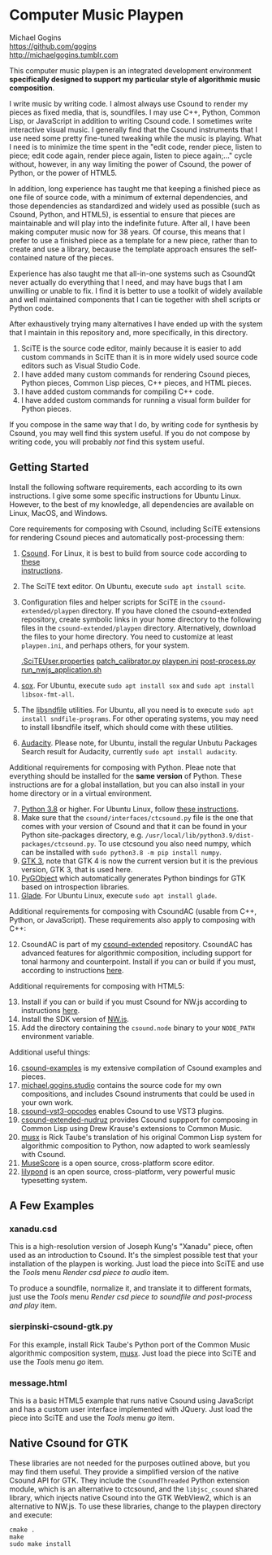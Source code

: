 # Computer Music Playpen

Michael Gogins<br>
https://github.com/gogins<br>
http://michaelgogins.tumblr.com

This computer music playpen is an integrated development environment 
__specifically designed to support my particular style of algorithmic music 
composition__.

I write music by writing code. I almost always use Csound to render my pieces 
as fixed media, that is, soundfiles. I may use C++, Python, Common Lisp, or 
JavaScript in addition to writing Csound code. I sometimes write interactive 
visual music. I generally find that the Csound instruments that I use need 
some pretty fine-tuned tweaking while the music is playing. What I need is to 
minimize the time spent in the "edit code, render piece, listen to piece; edit 
code again, render piece again, listen to piece again;..." cycle without, 
however, in any way limiting the power of Csound, the power of Python, or the 
power of HTML5.

In addition, long experience has taught me that keeping a finished piece as 
one file of source code, with a minimum of external dependencies, and those 
dependencies as standardized and widely used as possible (such as Csound, 
Python, and HTML5), is essential to ensure that pieces are maintainable and 
will play into the indefinite future. After all, I have been making computer 
music now for 38 years. Of course, this means that I prefer to use a finished 
piece as a template for a new piece, rather than to create and use a library, 
because the template approach ensures the self-contained nature of the pieces.

Experience has also taught me that all-in-one systems such as CsoundQt never 
actually do everything that I need, and may have bugs that I am unwilling or 
unable to fix. I find it is better to use a toolkit of widely available and 
well maintained components that I can tie together with shell scripts or 
Python code.

After exhaustively trying many alternatives I have ended up with the system 
that I maintain in this repository and, more specifically, in this directory.

1.  SciTE is the source code editor, mainly because it is easier to add custom 
    commands in SciTE than it is in more widely used source code editors such 
    as Visual Studio Code.
2.  I have added many custom commands for rendering Csound pieces, Python 
    pieces, Common Lisp pieces, C++ pieces, and HTML pieces.
3.  I have added custom commands for compiling C++ code.
4.  I have added custom commands for running a visual form builder for Python 
    pieces.

If you compose in the same way that I do, by writing code for synthesis by 
Csound, you may well find this system useful. If you do not compose by writing 
code, you will probably _not_ find this system useful.

## Getting Started

Install the following software requirements, each according to its own 
instructions. I give some some specific instructions for Ubuntu Linux. However, 
to the best of my knowledge, all dependencies are available on Linux, MacOS, 
and Windows.

Core requirements for composing with Csound, including SciTE extensions for 
rendering Csound pieces and automatically post-processing them:

1.  [Csound](https://csound.com/download.html). For Linux, it is best to build 
    from source code according to [these  
    instructions](https://github.com/csound/csound/blob/develop/BUILD.md).
2.  The SciTE text editor. On Ubuntu, execute `sudo apt install scite`.
3.  Configuration files and helper scripts for SciTE in the 
    `csound-extended/playpen` directory. If you have cloned the 
    csound-extended repository, create symbolic links in your home directory 
    to the following files in the `csound-extended/playpen` directory. 
    Alternatively, download the files to your home directory. You need to 
    customize at least `playpen.ini`, and perhaps others, for your system.
    
    [.SciTEUser.properties](https://github.com/gogins/csound-extended/blob/develop/playpen/.SciTEUser.properties)
    [patch_calibrator.py](https://github.com/gogins/csound-extended/blob/develop/playpen/patch_calibrator.py)
    [playpen.ini](https://github.com/gogins/csound-extended/blob/develop/playpen/playpen.ini)
    [post-process.py](https://github.com/gogins/csound-extended/blob/develop/playpen/post-process.py)
    [run_nwjs_application.sh](https://github.com/gogins/csound-extended/blob/develop/playpen/run_nwjs_application.sh)

4.  [sox](http://sox.sourceforge.net/). For Ubuntu, execute 
    `sudo apt install sox` and `sudo apt install libsox-fmt-all`.
5.  The [libsndfile](http://www.mega-nerd.com/libsndfile/) utilities. For Ubuntu, all 
    you need is to execute `sudo apt install sndfile-programs`. For other 
    operating systems, you may need to install libsndfile itself, which should 
    come with these utilities.
6.  [Audacity](https://www.audacityteam.org/). Please note, for Ubuntu, 
    install the regular Unbutu Packages Search result for Audacity, currently 
    `sudo apt install audacity`.
    
Additional requirements for composing with Python. Pleae note that everything 
should be installed for the __same version__ of Python. These instructions are for 
a global installation, but you can also install in your home directory or in a 
virtual environment.


7.  [Python 3.8](https://www.python.org/downloads/) or higher. For Ubuntu Linux, 
    follow [these instructions](https://linuxize.com/post/how-to-install-python-3-9-on-ubuntu-20-04/).
8.  Make sure that the `csound/interfaces/ctcsound.py` file 
    is the one that comes with your version of Csound and that it can be found 
    in your Python site-packages directory, e.g. 
    `/usr/local/lib/python3.9/dist-packages/ctcsound.py`. To use ctcsound you 
    also need numpy, which can be installed with 
    `sudo python3.8 -m pip install numpy`.
9.  [GTK 3](https://www.gtk.org/docs/installations/), note that GTK 4 is now 
    the current version but it is the previous version, GTK 3, that is used here.
10. [PyGObject](https://pygobject.readthedocs.io/en/latest/getting_started.html) 
    which automatically generates Python bindings for GTK based on introspection 
    libraries.
11. [Glade](https://wiki.gnome.org/Apps/Glade). For Ubuntu Linux, execute 
    `sudo apt install glade`.

Additional requirements for composing with CsoundAC (usable from C++, Python, or 
JavaScript). These requirements also apply to composing with C++:

12. CsoundAC is part of my [csound-extended](https://github.com/gogins/csound-extended)
    repository. CsoundAC has advanced features for algorithmic composition, 
    including support for tonal harmony and counterpoint. Install if you can 
    or build if you must, according to instructions 
    [here](https://github.com/gogins/csound-extended).
    
Additional requirements for composing with HTML5:

13. Install if you can or build if you must Csound for NW.js according to 
    instructions [here](https://github.com/gogins/csound-extended-node).
14. Install the SDK version of [NW.js](https://nwjs.io/).
15. Add the directory containing the `csound.node` binary to your `NODE_PATH` 
    environment variable.
    
Additional useful things:

16. [csound-examples](https://github.com/gogins/csound-vst3-opcodes) is my 
    extensive compilation of Csound examples and pieces.
17. [michael.gogins.studio](https://github.com/gogins/michael.gogins.studio) 
    contains the source code for my own compositions, and includes Csound 
    instruments that could be used in your own work.
16. [csound-vst3-opcodes](https://github.com/gogins/csound-vst3-opcodes) 
    enables Csound to use VST3 plugins.
18. [csound-extended-nudruz](https://github.com/gogins/csound-extended-nudruz) 
    provides Csound suppport for composing in 
    Common Lisp using Drew Krause's extensions to Common Music.
19. [musx](https://github.com/musx-admin/musx) is Rick Taube's translation of 
    his original Common Lisp system for algorithmic composition to Python, now 
    adapted to work seamlessly with Csound.
20. [MuseScore](https://musescore.org/en) is a open source, cross-platform 
    score editor.
21. [lilypond](http://lilypond.org/) is an open source, cross-platform, very 
    powerful music typesetting system.
    
## A Few Examples

### xanadu.csd

This is a high-resolution version of Joseph Kung's "Xanadu" piece, often used 
as an introduction to Csound. It's the simplest possible test that your 
installation of the playpen is working. Just load the piece into SciTE and use 
the _Tools_ menu _Render csd piece to audio_ item.

To produce a soundfile, normalize it, and translate it to different formats, 
just use the _Tools_ menu _Render csd piece to soundfile and post-process and 
play_ item.

### sierpinski-csound-gtk.py

For this example, install Rick Taube's Python port of the Common Music 
algorithmic composition system, [musx](https://github.com/musx-admin/musx).
Just load the piece into SciTE and use the _Tools_ menu _go_ item.

### message.html

This is a basic HTML5 example that runs native Csound using JavaScript and 
has a custom user interface implemented with JQuery. Just load the piece 
into SciTE and use the _Tools_ menu _go_ item.

## Native Csound for GTK

These libraries are not needed for the purposes outlined above, but you may 
find them useful. They provide a simplified version of the native Csound API 
for GTK. They include the `CsoundThreaded` Python extension module, which is 
an alternative to ctcsound, and the `libjsc_csound` shared library, which 
injects native Csound into the GTK WebView2, which is an alternative to NW.js. 
To use these libraries, change to the playpen directory and execute:
```
cmake .
make
sudo make install
```
